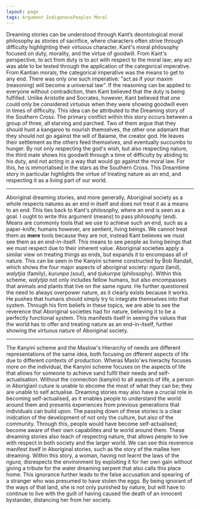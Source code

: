 ```yaml
---
layout: page
tags: Argument IndigenousPeoples Moral 
---
```


Dreaming stories can be understood through Kant’s deontological moral philosophy as stories of sacrifice, where characters often strive through difficulty highlighting their virtuous character. Kant's moral philosophy focused on duty, morality, and the virtue of goodwill. From Kant's perspective, to act from duty is to act with respect to the moral law; any act was able to be tested through the application of the categorical imperative. From Kantian morals, the categorical imperative was the means to get to any end. There was only one such imperative: "act as if your maxim (reasoning) will become a universal law". If the reasoning can be applied to everyone without contradiction, then Kant believed that the duty is being fulfilled. Unlike Aristotle and Socrates, however, Kant believed that one could only be considered virtuous when they were showing goodwill even in times of difficulty. This idea can be attributed to the Dreaming story of the Southern Cross. The primary conflict within this story occurs between a group of three, all starving and parched. Two of them argue that they should hunt a kangaroo to nourish themselves, the other one adamant that they should not go against the will of Baiame, the creator god. He leaves their settlement as the others feed themselves, and eventually succumbs to hunger. By not only respecting the god's wish, but also respecting nature, the third mate shows his goodwill through a time of difficulty by abiding to his duty, and not acting in a way that would go against the moral law. For this, he is immortalised in the stars as the Southern Cross. This Dreamtime story in particular highlights the virtue of treating nature as an end, and respecting it as a living part of our world.

---

Aboriginal dreaming stories, and more generally, Aboriginal society as a whole respects natures as an end in itself and does not treat it as a means to an end. This ties back to Kant's philosophy, where an end is seen as a goal. I ought to write this argument (means) to pass philosophy (end). Means are commonly tools that we use to achieve such an end, such as a paper-knife; humans however, are sentient, living beings. We cannot treat them as **mere** tools because they are not, instead Kant believes we must see them as an end-in-itself. This means to see people as living beings that we must respect due to their inherent value. Aboriginal societies apply a similar view on treating things as ends, but expands it to encompass all of nature. This can be seen in the Kanyini scheme constructed by Bob Randall, which shows the four major aspects of aboriginal society: *ngura* (land), *walytjia* (family), *kurunpa* (soul), and *tjukurrpa* (philosophy). Within this scheme, *walytjia* not only includes fellow humans, but also encompasses that animals and plants that live on the same *ngura*. He further questioned the need to always overpower nature, as it clearly exists because it works. He pushes that humans should simply try to integrate themselves into that system. Through his firm beliefs in these topics, we are able to see the reverence that Aboriginal societies had for nature, believing it to be a perfectly functional system. This manifests itself in seeing the values that the world has to offer and treating nature as an end-in-itself, further showing the virtuous nature of Aboriginal society.



---

The Kanyini scheme and the Maslow's Hierarchy of needs are different representations of the same idea, both focusing on dfferent aspects of life due to different contexts of production. Wheras Maslo'ws hierachy focuses more on the individual, the Kanyini scheme focuses on the aspects of life that allows for someone to achieve sand fulfil their needs and self-actualisation. Without the connection (kanyini) to all aspects of life, a person in Aborigianl cuture is unable to ebcome the most of what they can be; they are unable to self actualise. Dreaming stories may also have a crucial role in becoming self-actualised, as it enables people to understand the world around them and presents experiences from previous generations that individuals can build upon. The passing down of these stories is a clear inidcation of the development of not only the culture, but also of the community. Through this, people would have become self-actualised; become aware of their own capabilites and te world around them. These dreaming stories also teach of respectng nature, that allows people to live with respect in both society and the larger world. We can see this reverence manifest itself in Aboriginal stories, such as the story of the mallee hen dreaming. Within this story, a woman, having not learnt the laws of the *ngura*, disrespects the environment by exploiting it for her own gain without giving a tribute for the water dreaming serpent that also calls this place home. This ignorance further leads to the false accusation and spearing of a stranger who was presumed to have stolen the eggs. By being ignorant of the ways of that land, she is not only punished by nature, but will have to continue to live with the guilt of having caused the death of an innocent bystander, distancing her from her society.